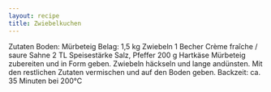 ```yaml
---
layout: recipe
title: Zwiebelkuchen
---
```


Zutaten
Boden:
Mürbeteig
Belag:
1,5 kg Zwiebeln
1 Becher Crème fraîche / saure Sahne
2 TL Speisestärke
Salz, Pfeffer
200 g Hartkäse
Mürbeteig zubereiten und in Form geben.
Zwiebeln häckseln und lange andünsten. Mit den restlichen Zutaten vermischen und auf den Boden geben.
Backzeit: ca. 35 Minuten bei 200°C
